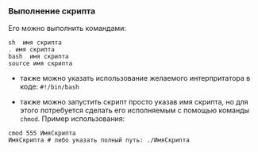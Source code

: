 ### Выполнение скрипта

Его можно выполнить командами:
```
sh  имя скрипта
. имя скрипта
bash  имя скрипта
source имя скрипта
```

* также можно указать использование желаемого интерпритатора в коде:
`#!/bin/bash`

* также можно запустить скрипт просто указав имя скрипта, но для этого потребуется сделать его исполняемым с помощью команды `chmod`.
Пример использования:
```
cmod 555 ИмяСкрипта
ИмяСкрипта # либо указать полный путь: ./ИмяСкрипта
```



